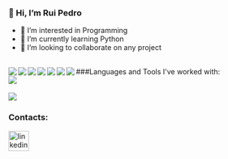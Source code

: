 ### 👋 Hi, I’m Rui Pedro
- 👀 I’m interested in Programming
- 🌱 I’m currently learning Python
- 💞️ I’m looking to collaborate on any project

<br/>
###Languages and Tools I've worked with:


<img src="https://img.shields.io/badge/C-00599C?style=for-the-badge&logo=c&logoColor=white" align='left' >
<img src="https://img.shields.io/badge/C%2B%2B-00599C?style=for-the-badge&logo=c%2B%2B&logoColor=white" align= 'left' >
<img src="https://img.shields.io/badge/C%23-239120?style=for-the-badge&logo=c-sharp&logoColor=white" align='left' >
<img src="https://img.shields.io/badge/MySQL-005C84?style=for-the-badge&logo=mysql&logoColor=white" align='left'>
<img src="https://img.shields.io/badge/Microsoft%20SQL%20Server-CC2927?style=for-the-badge&logo=microsoft%20sql%20server&logoColor=white" align='left'>
<img src="https://img.shields.io/badge/Unity-100000?style=for-the-badge&logo=unity&logoColor=white" align='left'/>

<img src="https://img.shields.io/badge/Xampp-F37623?style=for-the-badge&logo=xampp&logoColor=white" align='left'/>
<br />
<img src="https://img.shields.io/badge/Visual_Studio-5C2D91?style=for-the-badge&logo=visual%20studio&logoColor=white" />
<br/>
<br/>
<img src="https://github-readme-stats.vercel.app/api/top-langs/?username=Excalibur202" >
<br/>

### Contacts:

[<img src='https://img.shields.io/badge/LinkedIn-0077B5?style=for-the-badge&logo=linkedin&logoColor=white' alt='linkedin' height='40' color='blue'>](https://www.linkedin.com/in/rui-pedro-goncalves-oliveira-1b5528197/)  

<!---
Excalibur202/Excalibur202 is a ✨ special ✨ repository because its `README.md` (this file) appears on your GitHub profile.
You can click the Preview link to take a look at your changes.
--->
